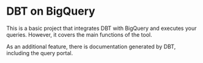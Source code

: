 <H1>DBT on BigQuery</H1>

This is a basic project that integrates DBT with BigQuery and executes your queries. However, it covers the main functions of the tool.

As an additional feature, there is documentation generated by DBT, including the query portal.
